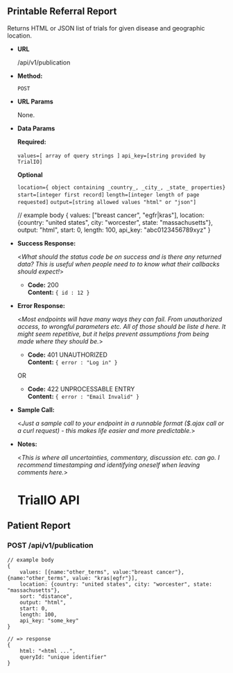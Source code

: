 **Printable Referral Report**
----
Returns HTML or JSON list of trials for given disease and geographic location.

* **URL**

  /api/v1/publication

* **Method:**
  
  `POST`
  
*  **URL Params**

	None.

* **Data Params**

	**Required:**

	`values=[ array of query strings ]`
	`api_key=[string provided by TrialIO]`
		
	**Optional**
	
	`location={ object containing _country_, _city_, _state_ properties}`
	`start=[integer first record]`
	`length=[integer length of page requested]`
	`output=[string allowed values "html" or "json"]`
	
	// example body
	{
		values: ["breast cancer", "egfr|kras"],
		location: {country: "united states", city: "worcester", state: "massachusetts"},
		output: "html",
		start: 0,
		length: 100,
		api_key: "abc0123456789xyz"
	}
	

* **Success Response:**
  
  <_What should the status code be on success and is there any returned data? This is useful when people need to to know what their callbacks should expect!_>

  * **Code:** 200 <br />
    **Content:** `{ id : 12 }`
 
* **Error Response:**

  <_Most endpoints will have many ways they can fail. From unauthorized access, to wrongful parameters etc. All of those should be liste d here. It might seem repetitive, but it helps prevent assumptions from being made where they should be._>

  * **Code:** 401 UNAUTHORIZED <br />
    **Content:** `{ error : "Log in" }`

  OR

  * **Code:** 422 UNPROCESSABLE ENTRY <br />
    **Content:** `{ error : "Email Invalid" }`

* **Sample Call:**

  <_Just a sample call to your endpoint in a runnable format ($.ajax call or a curl request) - this makes life easier and more predictable._> 

* **Notes:**

  <_This is where all uncertainties, commentary, discussion etc. can go. I recommend timestamping and identifying oneself when leaving comments here._> 
  
  
  # TrialIO API

## Patient Report

### POST /api/v1/publication

	// example body
	{
		values: [{name:"other_terms", value:"breast cancer"}, {name:"other_terms", value: "kras|egfr"}],
		location: {country: "united states", city: "worcester", state: "massachusetts"},
		sort: "distance",
		output: "html",
		start: 0,
		length: 100,
		api_key: "some_key"
	}
	
	// => response
	{
		html: "<html ...",
		queryId: "unique identifier"
	}
